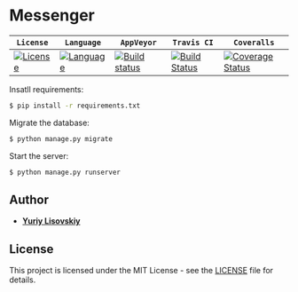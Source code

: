# Messenger
| **`License`** | **`Language`** | **`AppVeyor`** | **`Travis CI`** | **`Coveralls`** |
|-----------------|---------------------|------------------|-------------------|---------------|
|[![License](https://img.shields.io/badge/license-MIT-lightgrey.svg)](LICENSE) | [![Language](https://img.shields.io/badge/python-3.5%2C%203.6-blue.svg)](https://github.com/YuriyLisovskiy/Messenger) | [![Build status](https://ci.appveyor.com/api/projects/status/kx19qjie8ysvs15l?svg=true)](https://ci.appveyor.com/project/YuriyLisovskiy/messenger) | [![Build Status](https://travis-ci.org/YuriyLisovskiy/Messenger.svg)](https://github.com/YuriyLisovskiy/Messenger) | [![Coverage Status](https://coveralls.io/repos/github/YuriyLisovskiy/Messenger/badge.svg)](https://github.com/YuriyLisovskiy/Messenger) |

Insatll requirements:
```bash
$ pip install -r requirements.txt
```

Migrate the database:
```bash
$ python manage.py migrate
```

Start the server: 
```bash
$ python manage.py runserver
```
## Author
- **[Yuriy Lisovskiy](https://github.com/YuriyLisovskiy)**
## License
This project is licensed under the MIT License - see the [LICENSE](LICENSE) file for details.
